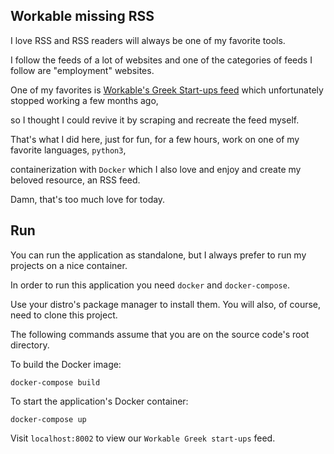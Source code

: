 ## Workable missing RSS

I love RSS and RSS readers will always be one of my favorite tools.

I follow the feeds of a lot of websites and one of the categories of feeds I follow are "employment" websites.

One of my favorites is [Workable's Greek Start-ups feed](https://workable.com/jobs/greekstartups) which unfortunately stopped working a few months ago,

so I thought I could revive it by scraping and recreate the feed myself.

That's what I did here, just for fun, for a few hours, work on one of my favorite languages, `python3`,

containerization with `Docker` which I also love and enjoy and create my beloved resource, an RSS feed.

Damn, that's too much love for today. 

## Run

You can run the application as standalone, but I always prefer to run my projects on a nice container.

In order to run this application you need `docker` and `docker-compose`.

Use your distro's package manager to install them. You will also, of course, need to clone this project. 

The following commands assume that you are on the source code's root directory. 

To build the Docker image:

```
docker-compose build
```

To start the application's Docker container:

```
docker-compose up
```

Visit `localhost:8002` to view our `Workable Greek start-ups` feed.
